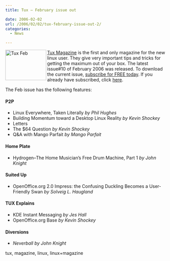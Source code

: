 ```yaml
---
title: Tux – February issue out

date: 2006-02-02
url: /2006/02/02/tux-february-issue-out-2/
categories:
  - News

---
```

<img width="128" height="95" align="left" alt="Tux Feb " id="image148" src="/uploads/2006/02/tux10_cover_250x187.png" />[Tux Magazine][1] is the first and only magazine for the new linux user. They give very important tips and tricks for getting the maximum out of your box. The latest issue#10 of February 2006 was released. To download the current issue, [subscribe for FREE today][2]. If you already have subscribed, click [here][3].

The Feb issue has the following features:<!--more-->

#### P2P

  * Linux Everywhere, Taken Literally _by Phil Hughes_
  * Building Momentum toward a Desktop Linux Reality _by Kevin Shockey_
  * Letters
  * The $64 Question _by Kevin Shockey_
  * Q&A with Mango Parfait _by Mango Parfait_

#### Home Plate

  * Hydrogen&#8211;The Home Musician&#8217;s Free Drum Machine, Part 1 _by John Knight_

#### Suited Up

  * OpenOffice.org 2.0 Impress: the Confusing Duckling Becomes a User-Friendly Swan _by Solveig L. Haugland_

#### TUX Explains

  * KDE Instant Messaging _by Jes Hall_
  * OpenOffice.org Base _by Kevin Shockey_

#### Diversions

  * _Neverball_ _by John Knight_

tux, magazine, linux, linux+magazine

 [1]: http://www.tuxmagazine.com
 [2]: https://www.ssc.com/tx/subs/NewDigital.php
 [3]: https://www.ssc.com/tx/issues/GetDownloadTUX.php